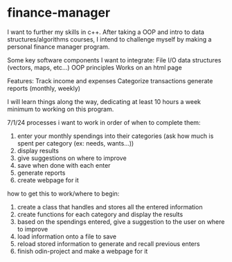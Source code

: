 # finance-manager
I want to further my skills in c++. 
After taking a OOP and intro to data structures/algorithms courses, I intend to challenge myself by making a personal finance manager program.

Some key software components I want to integrate:
    File I/O
    data structures (vectors, maps, etc...)
    OOP principles
    Works on an html page

Features:
    Track income and expenses
    Categorize transactions
    generate reports (monthly, weekly)

I will learn things along the way, dedicating at least 10 hours a week minimum to working on this program.


7/1/24 
processes i want to work in order of when to complete them:
1. enter your monthly spendings into their categories (ask how much is spent per category (ex: needs, wants...))
2. display results
3. give suggestions on where to improve
4. save when done with each enter
5. generate reports
6. create webpage for it

how to get this to work/where to begin:
1. create a class that handles and stores all the entered information
2. create functions for each category and display the results
3. based on the spendings entered, give a suggestion to the user on where to improve
4. load information onto a file to save
5. reload stored information to generate and recall previous enters
6. finish odin-project and make a webpage for it
